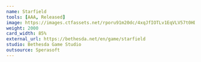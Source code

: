 ```yaml
---
name: Starfield
tools: [AAA, Released]
image: https://images.ctfassets.net/rporu91m20dc/4xqJfIOTLv1EqVLV57t0HD/4e37442335e1c6bec0edaa17a489902f/LargeHero_SFAccolades.png?fm=webp&fit=fill&h=870&w=1920
weight: 2000
card_width: 85%
external_url: https://bethesda.net/en/game/starfield
studio: Bethesda Game Studio
outsource: Sperasoft
---
```

